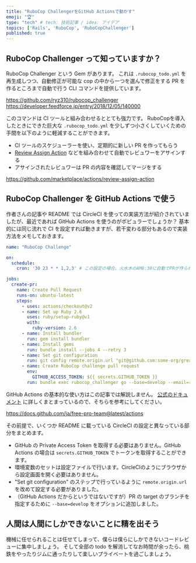 ```yaml
---
title: "RuboCop ChallengerをGitHub Actionsで動かす"
emoji: "🏆"
type: "tech" # tech: 技術記事 / idea: アイデア
topics: ['Rails', 'RuboCop', 'RuboCopChallenger']
published: true
---
```


RuboCop Challenger って知っていますか？
----

RuboCop Challenger という Gem があります。
これは `.rubocop_todo.yml` を再生成しつつ、自動修正が可能な cop の中から一つを選んで修正をする PR を作るところまで自動で行う CLI コマンドを提供しています。

https://github.com/ryz310/rubocop_challenger
https://developer.feedforce.jp/entry/2018/12/05/140000

このコマンドは CI ツールと組み合わせるととても強力です。
RuboCopを導入したときにできた巨大な `.rubocop_todo.yml` を少しずつ小さくしていくための手間を以下のように軽減することができます。

* CI ツールのスケジューラーを使い、定期的に新しい PR を作ってもらう
* [Review Assign Action](https://github.com/marketplace/actions/review-assign-action) などを組み合わせて自動でレビュワーをアサインする
* アサインされたレビュワーは PR の内容を確認してマージをする

https://github.com/marketplace/actions/review-assign-action

RuboCop Challenger を GitHub Actions で使う
----

作者さんの記事や README では CircleCI を使っての実装方法が紹介されていましたが、最近であれば GitHub Actions を使うのがポピュラーでしょうか？
基本的には同じ流れで CI を設定すれば動きますが、若干変わる部分もあるので実装方法をメモしておきます。

```yaml:.github/workflows/rubocop_challenge.yml
name: "RuboCop Challenge"

on:
  schedule:
    cron: '30 23 * * 1,2,3' # この設定の場合、火水木のAM8:30に自動でPRが作られます。

jobs:
  create-pr:
    name: Create Pull Request
    runs-on: ubuntu-latest
    steps:
      - uses: actions/checkout@v2
      - name: Set up Ruby 2.6
        uses: ruby/setup-ruby@v1
        with:
          ruby-version: 2.6
      - name: Install bundler
        run: gem install bundler
      - name: Install gems
        run: bundle install --jobs 4 --retry 3
      - name: Set git configuration
        run: git config remote.origin.url "git@github.com:some-org/great-product.git" # プロジェクトごとに変わる値です。
      - name: Create RuboCop challenge pull request
        env:
          GITHUB_ACCESS_TOKEN: ${{ secrets.GITHUB_TOKEN }}
        run: bundle exec rubocop_challenger go --base=develop --email=rubocop-challenger@example.com --name="Rubocop Challenger"
```

GitHub Actions の基本的な使い方はこの記事では解説しません。
[公式のドキュメント](https://docs.github.com/ja/free-pro-team@latest/actions) に詳しくまとまっているので、そちらを参考にしてください。

https://docs.github.com/ja/free-pro-team@latest/actions

その前提で、いくつか README に載っている CircleCI の設定と異なっている部分をまとめます。

* GitHub の Private Access Token を取得する必要はありません。GitHub Actions の場合は `secrets.GITHUB_TOKEN` でトークンを取得することができます。
* 環境変数のセットは設定ファイルで行います。CircleCIのようにブラウザから設定画面を開く必要はありません。
* "Set git configuration" のステップで行っているように `remote.origin.url` を改めて設定する必要がありました。
* （GitHub Actions だからというではないですが）PR の target のブランチを指定するために `--base=develop` をオプションに追加しました。

人間は人間にしかできないことに精を出そう
----

機械に任せられることは任せてしまって、僕らは僕らにしかできないコードレビューに集中しましょう。
そして全部の todo を解消してなお時間が余ったら、桃鉄をやったりジムに通ったりして楽しいプライベートを過ごしましょう。
